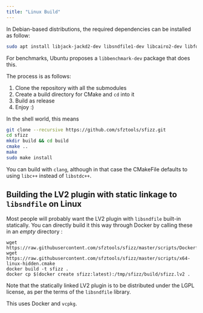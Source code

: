 ```yaml
---
title: "Linux Build"
---
```

In Debian-based distributions, the required dependencies can be installed as
follow:

```bash
sudo apt install libjack-jackd2-dev libsndfile1-dev libcairo2-dev libfontconfig1-dev libx11-xcb-dev libxcb-util-dev libxcb-cursor-dev libxcb-xkb-dev libxkbcommon-dev libxkbcommon-x11-dev libxcb-keysyms1-dev libglib2.0-dev
```

For benchmarks, Ubuntu proposes a `libbenchmark-dev` package that does this.

The process is as follows:
1. Clone the repository with all the submodules
2. Create a build directory for CMake and `cd` into it
3. Build as release
4. Enjoy :)

In the shell world, this means

```bash
git clone --recursive https://github.com/sfztools/sfizz.git
cd sfizz
mkdir build && cd build
cmake ..
make
sudo make install
```

You can build with `clang`, although in that case the CMakeFile
defaults to using `libc++` instead of `libstdc++`.

## Building the LV2 plugin with static linkage to `libsndfile` on Linux

Most people will probably want the LV2 plugin with `libsndfile` built-in statically.
You can directly build it this way through Docker by calling these in an *empty* directory :
```
wget https://raw.githubusercontent.com/sfztools/sfizz/master/scripts/Dockerfile
wget https://raw.githubusercontent.com/sfztools/sfizz/master/scripts/x64-linux-hidden.cmake
docker build -t sfizz .
docker cp $(docker create sfizz:latest):/tmp/sfizz/build/sfizz.lv2 .
```
Note that the statically linked LV2 plugin is to be distributed under
the LGPL license, as per the terms of the `libsndfile` library.

This uses Docker and `vcpkg`.

